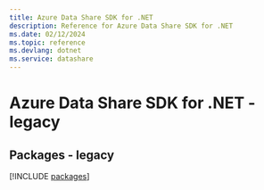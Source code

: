```yaml
---
title: Azure Data Share SDK for .NET
description: Reference for Azure Data Share SDK for .NET
ms.date: 02/12/2024
ms.topic: reference
ms.devlang: dotnet
ms.service: datashare
---
```

# Azure Data Share SDK for .NET - legacy
## Packages - legacy
[!INCLUDE [packages](data-share-index.md)]